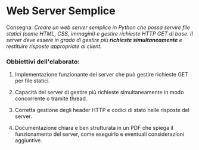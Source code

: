 # Web Server Semplice
Consegna:
*Creare un web server semplice in Python che possa servire file statici (come HTML, CSS, immagini) e gestire richieste HTTP GET di base. Il server deve essere in grado di gestire più ***richieste simultaneamente*** e restituire risposte appropriate ai client.*



### Obbiettivi dell'elaborato:

1) Implementazione funzionante del server che può gestire richieste GET per file statici.

2) Capacità del server di gestire più richieste simultaneamente in modo concorrente o tramite thread.

3) Corretta gestione degli header HTTP e codici di stato nelle risposte del server.

4) Documentazione chiara e ben strutturata in un PDF che spiega il funzionamento del server, come eseguirlo e eventuali considerazioni aggiuntive.